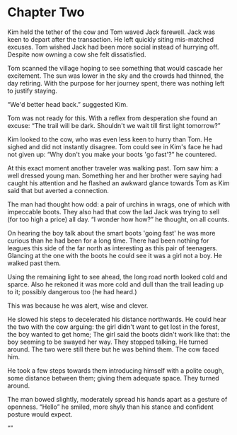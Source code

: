 # Chapter Two

Kim held the tether of the cow and Tom waved Jack farewell. Jack was keen to depart after the transaction. He left quickly siting mis-matched excuses. Tom wished Jack had been more social instead of hurrying off. Despite now owning a cow she felt dissatisfied.

Tom scanned the village hoping to see something that would cascade her excitement. The sun was lower in the sky and the crowds had thinned, the day retiring. With the purpose for her journey spent, there was nothing left to justify staying. 

“We'd better head back.” suggested Kim.

Tom was not ready for this. With a reflex from desperation she found an excuse: “The trail will be dark. Shouldn't we wait till first light tomorrow?”

Kim looked to the cow, who was even less keen to hurry than Tom. He sighed and did not instantly disagree. Tom could see in Kim's face he had not given up: “Why don't you make your boots 'go fast'?” he countered.

At this exact moment another traveler was walking past. Tom saw him: a well dressed young man. Something her and her brother were saying had caught his attention and he flashed an awkward glance towards Tom as Kim said that but averted a connection.

The man had thought how odd: a pair of urchins in wrags, one of which with impeccable boots. They also had that cow the lad Jack was trying to sell (for too high a price) all day. “I wonder how how?” he thought, on all counts. 

On hearing the boy talk about the smart boots 'going fast' he was more curious than he had been for a long time. There had been nothing for leagues this side of the far north as interesting as this pair of teenagers. Glancing at the one with the boots he could see it was a girl not a boy. He walked past them. 

Using the remaining light to see ahead, the long road north looked cold and sparce. Also he rekoned it was more cold and dull than the trail leading up to it; possibly dangerous too (he had heard.) 

This was because he was alert, wise and clever. 

He slowed his steps to decelerated his distance northwards. He could hear the two with the cow arguing: the girl didn't want to get lost in the forest, the boy wanted to get home; The girl said the boots didn't work like that: the boy seeming to be swayed her way. They stopped talking. He turned around. The two were still there but he was behind them. The cow faced him.

He took a few steps towards them introducing himself with a polite cough, some distance between them; giving them adequate space. They turned around. 

The man bowed slightly, moderately spread his hands apart as a gesture of openness. “Hello” he smiled, more shyly than his stance and confident posture would expect.

“”